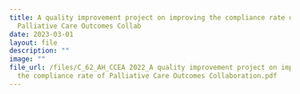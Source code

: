 ```yaml
---
title: A quality improvement project on improving the compliance rate of
  Palliative Care Outcomes Collab
date: 2023-03-01
layout: file
description: ""
image: ""
file_url: /files/C_62_AH_CCEA 2022_A quality improvement project on improving
  the compliance rate of Palliative Care Outcomes Collaboration.pdf
---
```

